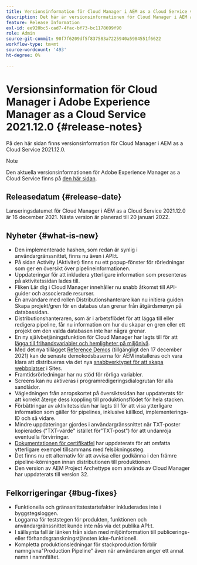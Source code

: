 ```yaml
---
title: Versionsinformation för Cloud Manager i AEM as a Cloud Service version 2021.12.0
description: Det här är versionsinformationen för Cloud Manager i AEM as a Cloud Service version 2021.12.0.
feature: Release Information
exl-id: ee920bc5-cad7-4fac-bf73-bc1178699f90
role: Admin
source-git-commit: 90f7f6209df5f837583a7225940a5984551f6622
workflow-type: tm+mt
source-wordcount: '493'
ht-degree: 0%

---
```


# Versionsinformation för Cloud Manager i Adobe Experience Manager as a Cloud Service 2021.12.0 {#release-notes}

På den här sidan finns versionsinformation för Cloud Manager i AEM as a Cloud Service 2021.12.0.

>[!NOTE]
>
>Den aktuella versionsinformationen för Adobe Experience Manager as a Cloud Service finns på [den här sidan](/help/release-notes/release-notes-cloud/release-notes-current.md).

## Releasedatum {#release-date}

Lanseringsdatumet för Cloud Manager i AEM as a Cloud Service 2021.12.0 är 16 december 2021. Nästa version är planerad till 20 januari 2022.

## Nyheter {#what-is-new}

* Den implementerade hashen, som redan är synlig i användargränssnittet, finns nu även i API:t.
* På sidan Activity (Aktivitet) finns nu ett popup-fönster för rörledningar som ger en översikt över pipelineinformationen.
* Uppdateringar för att inkludera ytterligare information som presenteras på aktivitetssidan lades till.
* Fliken Lär dig i Cloud Manager innehåller nu snabb åtkomst till API-guider och associerade resurser.
* En användare med rollen Distributionshanterare kan nu initiera guiden Skapa projekt/gren för en databas utan grenar från åtgärdsmenyn på databassidan.
* Distributionshanteraren, som är i arbetsflödet för att lägga till eller redigera pipeline, får nu information om hur du skapar en gren eller ett projekt om den valda databasen inte har några grenar.
* En ny självbetjäningsfunktion för Cloud Manager har lagts till för att [lägga till frihandsvariabler och hemligheter på miljönivå](/help/implementing/cloud-manager/environment-variables.md).
* Med det nya tillägget [Reference Demos](/help/journey-sites/demos-add-on/overview.md) (tillgängligt den 17 december 2021) kan de senaste demokodsbaserna för AEM installeras och vara klara att distribueras via det nya [snabbverktyget för att skapa webbplatser](/help/journey-sites/quick-site/overview.md) i Sites.
* Framtidsrörledningar har nu stöd för rörliga variabler.
* Screens kan nu aktiveras i programredigeringsdialogrutan för alla sandlådor.
* Vägledningen från anropskortet på översiktssidan har uppdaterats för att korrekt återge dess koppling till produktionsflödet för hela stacken.
* Förbättringar av aktivitetssidan har lagts till för att visa ytterligare information som gäller för pipelines, inklusive källkod, implementerings-ID och så vidare.
* Mindre uppdateringar gjordes i användargränssnittet när TXT-poster kopierades (&quot;TXT-värde&quot; istället för&quot;TXT-post&quot;) för att undanröja eventuella förvirringar.
* [Dokumentationen för certifikatfel](/help/implementing/cloud-manager/managing-ssl-certifications/add-ssl-certificate.md#certificate-errors) har uppdaterats för att omfatta ytterligare exempel tillsammans med felsökningssteg.
* Det finns nu ett alternativ för att avvisa eller godkänna i den främre pipeline-körningen innan distributionen till produktionen.
* Den version av AEM Project Archettype som används av Cloud Manager har uppdaterats till version 32.


## Felkorrigeringar {#bug-fixes}

* Funktionella och gränssnittstestartefakter inkluderades inte i byggstegsloggen.
* Loggarna för teststegen för produkten, funktionen och användargränssnittet kunde inte nås via det publika API:t.
* I sällsynta fall är länken från sidan med miljöinformation till publicerings- eller förhandsgranskningstjänsten icke-funktionell.
* Kompletta produktionsledningar för stackproduktion förblir namngivna&quot;Production Pipeline&quot; även när användaren anger ett annat namn i namnfältet.
